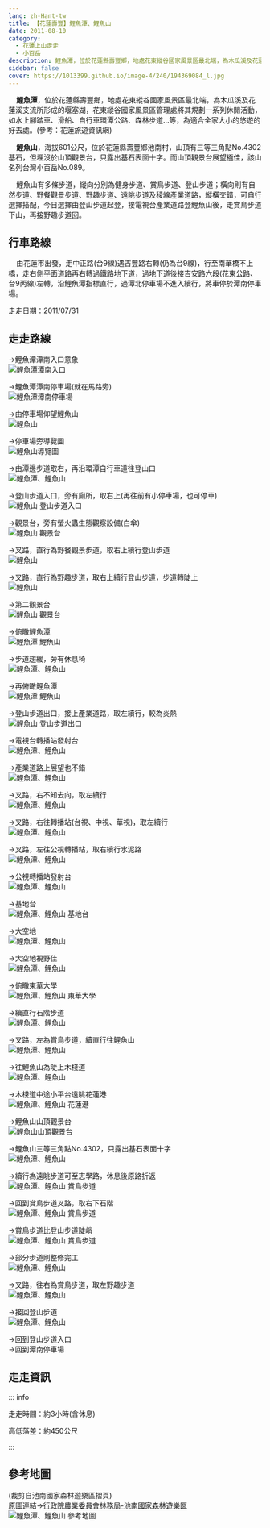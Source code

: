 ```yaml
---
lang: zh-Hant-tw
title: 【花蓮壽豐】鯉魚潭、鯉魚山
date: 2011-08-10
category: 
  - 花蓮上山走走
  - 小百岳
description: 鯉魚潭，位於花蓮縣壽豐鄉，地處花東縱谷國家風景區最北端，為木瓜溪及花蓮溪支流所形成的堰塞湖，花東縱谷國家風景區管理處將其規劃一系列休閒活動，如水上腳踏車、滑船、自行車環潭公路、森林步道…等，為適合全家大小的悠遊的好去處。鯉魚山，海拔601公尺，位於花蓮縣壽豐鄉池南村，山頂有三等三角點No.4302基石，但埋沒於山頂觀景台，只露出基石表面十字。而山頂觀景台展望極佳，該山名列台灣小百岳No.089。
sidebar: false
cover: https://1013399.github.io/image-4/240/194369084_l.jpg
---
```


    **鯉魚潭**，位於花蓮縣壽豐鄉，地處花東縱谷國家風景區最北端，為木瓜溪及花蓮溪支流所形成的堰塞湖，花東縱谷國家風景區管理處將其規劃一系列休閒活動，如水上腳踏車、滑船、自行車環潭公路、森林步道…等，為適合全家大小的悠遊的好去處。(參考：花蓮旅遊資訊網) 

    **鯉魚山**，海拔601公尺，位於花蓮縣壽豐鄉池南村，山頂有三等三角點No.4302基石，但埋沒於山頂觀景台，只露出基石表面十字。而山頂觀景台展望極佳，該山名列台灣小百岳No.089。  

<!-- more -->

    鯉魚山有多條步道，縱向分別為健身步道、賞鳥步道、登山步道；橫向則有自然步道、野餐觀景步道、野趣步道、遠眺步道及稜線產業道路，縱橫交錯，可自行選擇搭配，今日選擇由登山步道起登，接電視台產業道路登鯉魚山後，走賞鳥步道下山，再接野趣步道回。

## 行車路線
    由花蓮市出發，走中正路(台9線)遇吉豐路右轉(仍為台9線)，行至南華橋不上橋，走右側平面道路再右轉過鐵路地下道，過地下道後接吉安路六段(花東公路、台9丙線)左轉，沿鯉魚潭指標直行，過潭北停車場不進入續行，將車停於潭南停車場。

走走日期：2011/07/31

## 走走路線
→鯉魚潭潭南入口意象  
![鯉魚潭潭南入口](https://1013399.github.io/image-4/240/194369267_l.jpg)

→鯉魚潭潭南停車場(就在馬路旁)  
![鯉魚潭潭南停車場](https://1013399.github.io/image-4/240/194369256_l.jpg)

→由停車場仰望鯉魚山  
![鯉魚山](https://1013399.github.io/image-4/240/194369261_l.jpg)

→停車場旁導覽圖  
![鯉魚山導覽圖](https://1013399.github.io/image-4/240/194369044_l.jpg)

→由潭邊步道取右，再沿環潭自行車道往登山口  
![鯉魚潭、鯉魚山](https://1013399.github.io/image-4/240/194369049_l.jpg)

→登山步道入口，旁有廁所，取右上(再往前有小停車場，也可停車)  
![鯉魚山 登山步道入口](https://1013399.github.io/image-4/240/194369052_l.jpg)

→觀景台，旁有螢火蟲生態觀察設備(白傘)  
![鯉魚山 觀景台](https://1013399.github.io/image-4/240/194369058_l.jpg)

→叉路，直行為野餐觀景步道，取右上續行登山步道  
![鯉魚山](https://1013399.github.io/image-4/240/194369062_l.jpg)

→叉路，直行為野趣步道，取右上續行登山步道，步道轉陡上  
![鯉魚山](https://1013399.github.io/image-4/240/194369067_l.jpg)

→第二觀景台  
![鯉魚山 觀景台](https://1013399.github.io/image-4/240/194369072_l.jpg)

→俯瞰鯉魚潭  
![鯉魚潭 鯉魚山](https://1013399.github.io/image-4/240/194369077_l.jpg)

→步道趨緩，旁有休息椅  
![鯉魚潭、鯉魚山](https://1013399.github.io/image-4/240/194369079_l.jpg)

→再俯瞰鯉魚潭  
![鯉魚潭 鯉魚山](https://1013399.github.io/image-4/240/194369084_l.jpg)

→登山步道出口，接上產業道路，取左續行，較為炎熱  
![鯉魚山 登山步道出口](https://1013399.github.io/image-4/240/194369088_l.jpg)

→電視台轉播站發射台  
![鯉魚潭、鯉魚山](https://1013399.github.io/image-4/240/194369098_l.jpg)

→產業道路上展望也不錯  
![鯉魚潭、鯉魚山](https://1013399.github.io/image-4/240/194369104_l.jpg)

→叉路，右不知去向，取左續行  
![鯉魚潭、鯉魚山](https://1013399.github.io/image-4/240/194369108_l.jpg)

→叉路，右往轉播站(台視、中視、華視)，取左續行  
![鯉魚潭、鯉魚山](https://1013399.github.io/image-4/240/194369117_l.jpg)

→叉路，左往公視轉播站，取右續行水泥路  
![鯉魚潭、鯉魚山](https://1013399.github.io/image-4/240/194369122_l.jpg)

→公視轉播站發射台  
![鯉魚潭、鯉魚山](https://1013399.github.io/image-4/240/194369128_l.jpg)

→基地台  
![鯉魚潭、鯉魚山 基地台](https://1013399.github.io/image-4/240/194369136_l.jpg)

→大空地  
![鯉魚潭、鯉魚山](https://1013399.github.io/image-4/240/194369141_l.jpg)

→大空地視野佳  
![鯉魚潭、鯉魚山](https://1013399.github.io/image-4/240/194369152_l.jpg)

→俯瞰東華大學  
![鯉魚潭、鯉魚山 東華大學](https://1013399.github.io/image-4/240/194369168_l.jpg)

→續直行石階步道  
![鯉魚潭、鯉魚山](https://1013399.github.io/image-4/240/194369160_l.jpg)

→叉路，左為賞鳥步道，續直行往鯉魚山  
![鯉魚潭、鯉魚山](https://1013399.github.io/image-4/240/194369174_l.jpg)

→往鯉魚山為陡上木棧道  
![鯉魚潭、鯉魚山](https://1013399.github.io/image-4/240/194369180_l.jpg)

→木棧道中途小平台遠眺花蓮港  
![鯉魚潭、鯉魚山 花蓮港](https://1013399.github.io/image-4/240/194369209_l.jpg)

→鯉魚山山頂觀景台  
![鯉魚山山頂觀景台](https://1013399.github.io/image-4/240/194369190_l.jpg)

→鯉魚山三等三角點No.4302，只露出基石表面十字  
![鯉魚潭、鯉魚山](https://1013399.github.io/image-4/240/194369195_l.jpg)

→續行為遠眺步道可至志學路，休息後原路折返  
![鯉魚潭、鯉魚山 賞鳥步道](https://1013399.github.io/image-4/240/194369203_l.jpg)

→回到賞鳥步道叉路，取右下石階  
![鯉魚潭、鯉魚山 賞鳥步道](https://1013399.github.io/image-4/240/194369212_l.jpg)

→賞鳥步道比登山步道陡峭  
![鯉魚潭、鯉魚山 賞鳥步道](https://1013399.github.io/image-4/240/194549333_l.jpg)

→部分步道剛整修完工  
![鯉魚潭、鯉魚山](https://1013399.github.io/image-4/240/194369240_l.jpg)

→叉路，往右為賞鳥步道，取左野趣步道  
![鯉魚潭、鯉魚山](https://1013399.github.io/image-4/240/194369246_l.jpg)

→接回登山步道  
![鯉魚潭、鯉魚山](https://1013399.github.io/image-4/240/194369251_l.jpg)

→回到登山步道入口  
→回到潭南停車場

## 走走資訊

::: info

走走時間：約3小時(含休息)

高低落差：約450公尺

:::

## 參考地圖
(裁剪自池南國家森林遊樂區摺頁)  
原圖連結→[行政院農業委員會林務局-池南國家森林遊樂區](http://recreation.forest.gov.tw/RA-V02/RA_Courier_01.aspx?RA_ID=0800002)  
![鯉魚潭、鯉魚山 參考地圖](https://1013399.github.io/image-4/240/194369562_l.jpg)